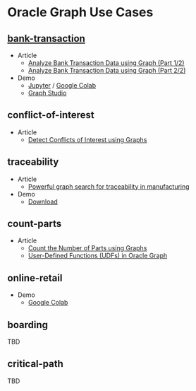 # Oracle Graph Use Cases

## [bank-transaction](./bank-transaction)

- Article
  - [Analyze Bank Transaction Data using Graph (Part 1/2)](https://ryotayamanaka.medium.com/b6007afc3d2d)
  - [Analyze Bank Transaction Data using Graph (Part 2/2)](https://ryotayamanaka.medium.com/da607bd15e8d)
- Demo
  - [Jupyter](./bank-transaction/jupyter/bank-transaction.ipynb) / [Google Colab](https://colab.research.google.com/drive/16CGpls9Xa64Jjj3CJqlelet9xWvD1dQu?usp=sharing)
  - [Graph Studio](./bank-transaction/graph_studio/bank_20221031.dsnb)

## conflict-of-interest

- Article
  - [Detect Conflicts of Interest using Graphs](https://medium.com/oracledevs/303fdc8ccb5a)

## traceability

- Article
  - [Powerful graph search for traceability in manufacturing](https://medium.com/oracledevs/d65521510975)
- Demo
  - [Download](https://objectstorage.ap-tokyo-1.oraclecloud.com/n/nr92jg8wdcil/b/public/o/traceability.zip)

## count-parts

- Article
  - [Count the Number of Parts using Graphs](https://ryotayamanaka.medium.com/f999f80e1559)
  - [User-Defined Functions (UDFs) in Oracle Graph](https://ryotayamanaka.medium.com/815f3e1ee031)

## online-retail

- Demo
  - [Google Colab](https://colab.research.google.com/drive/1JrLreKIaHYl_9DEU6agfsb91pa-G_RTS?usp=sharing)

## boarding

TBD

## critical-path

TBD
